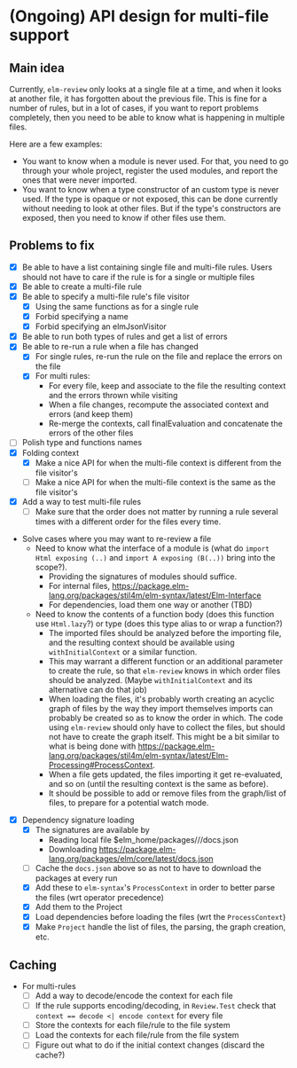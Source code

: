 # (Ongoing) API design for multi-file support

## Main idea

Currently, `elm-review` only looks at a single file at a time, and when it looks at another file, it has forgotten about the previous file. This is fine for a number of rules, but in a lot of cases, if you want to report problems completely, then you need to be able to know what is happening in multiple files.

Here are a few examples:
- You want to know when a module is never used. For that, you need to go through your whole project, register the used modules, and report the ones that were never imported.
- You want to know when a type constructor of an custom type is never used. If the type is opaque or not exposed, this can be done currently without needing to look at other files. But if the type's constructors are exposed, then you need to know if other files use them.

## Problems to fix

- [X] Be able to have a list containing single file and multi-file rules.
  Users should not have to care if the rule is for a single or multiple files
- [X] Be able to create a multi-file rule
- [X] Be able to specify a multi-file rule's file visitor
    - [X] Using the same functions as for a single rule
    - [X] Forbid specifying a name
    - [X] Forbid specifying an elmJsonVisitor
- [X] Be able to run both types of rules and get a list of errors
- [X] Be able to re-run a rule when a file has changed
    - [X] For single rules, re-run the rule on the file and replace the errors on the file
    - [X] For multi rules:
        - For every file, keep and associate to the file the resulting context and the errors thrown while visiting
        - When a file changes, recompute the associated context and errors (and keep them)
        - Re-merge the contexts, call finalEvaluation and concatenate the errors of the other files
- [ ] Polish type and functions names
- [X] Folding context
    - [X] Make a nice API for when the multi-file context is different from the file visitor's
    - [ ] Make a nice API for when the multi-file context is the same as the file visitor's
- [X] Add a way to test multi-file rules
    - [ ] Make sure that the order does not matter by running a rule several
      times with a different order for the files every time.

- Solve cases where you may want to re-review a file
    - Need to know what the interface of a module is (what do `import Html exposing (..)` and `import A exposing (B(..))` bring into the scope?).
        - Providing the signatures of modules should suffice.
        - For internal files, https://package.elm-lang.org/packages/stil4m/elm-syntax/latest/Elm-Interface
        - For dependencies, load them one way or another (TBD)
    - Need to know the contents of a function body (does this function use `Html.lazy`?) or type (does this type alias to or wrap a function?)
        - The imported files should be analyzed before the importing file, and the resulting context should be available using `withInitialContext` or a similar function.
        - This may warrant a different function or an additional parameter to create the rule, so that `elm-review` knows in which order files should be analyzed. (Maybe `withInitialContext` and its alternative can do that job)
        - When loading the files, it's probably worth creating an acyclic graph of files by the way they import themselves imports can probably be created so as to know the order in which. The code using `elm-review` should only have to collect the files, but should not have to create the graph itself. This might be a bit similar to what is being done with https://package.elm-lang.org/packages/stil4m/elm-syntax/latest/Elm-Processing#ProcessContext.
        - When a file gets updated, the files importing it get re-evaluated, and so on (until the resulting context is the same as before).
        - It should be possible to add or remove files from the graph/list of files, to prepare for a potential watch mode.

- [X] Dependency signature loading
    - [X] The signatures are available by
        - Reading local file $elm_home/packages/<author>/<packagename>/docs.json
        - Downloading https://package.elm-lang.org/packages/elm/core/latest/docs.json
    - [ ] Cache the `docs.json` above so as not to have to download the packages at every run
    - [X] Add these to `elm-syntax`'s `ProcessContext` in order to better parse the files (wrt operator precedence)
    - [X] Add them to the Project
    - [X] Load dependencies before loading the files (wrt the `ProcessContext`)
    - [X] Make `Project` handle the list of files, the parsing, the graph creation, etc.

## Caching

- For multi-rules
  - [ ] Add a way to decode/encode the context for each file
  - [ ] If the rule supports encoding/decoding, in `Review.Test` check that `context == decode <| encode context` for every file
  - [ ] Store the contexts for each file/rule to the file system
  - [ ] Load the contexts for each file/rule from the file system
  - [ ] Figure out what to do if the initial context changes (discard the cache?)

